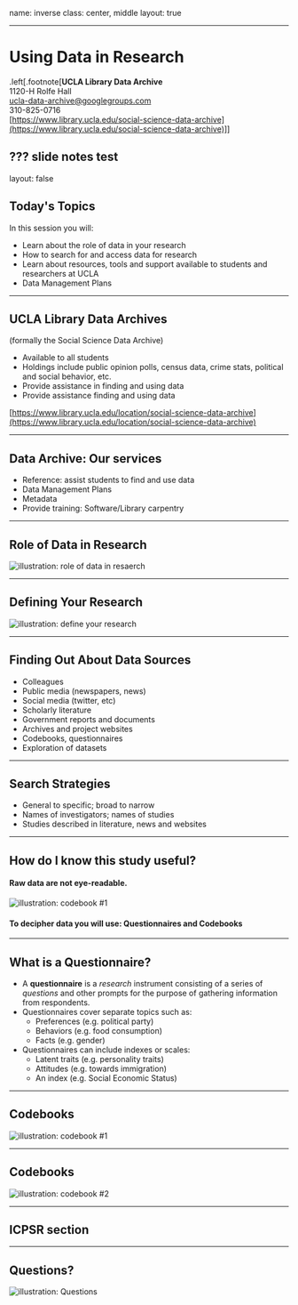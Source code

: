 name: inverse
class: center, middle
layout: true

---

# Using Data in Research

.left[.footnote[__UCLA Library Data Archive__<br/>
1120-H Rolfe Hall<br/>
ucla-data-archive@googlegroups.com<br/>
310-825-0716<br/>
[https://www.library.ucla.edu/social-science-data-archive](https://www.library.ucla.edu/social-science-data-archive)]]

???
slide notes  test
---
layout: false

## Today's Topics  

In this session you will:
* Learn about the role of data in your research
* How to search for and access data for research
* Learn about resources, tools and support available to students and researchers at UCLA
* Data Management Plans

---

## UCLA Library Data Archives
(formally the Social Science Data Archive)

* Available to all students
* Holdings include public opinion polls, census data, crime stats, political and social behavior, etc.
* Provide assistance in finding and using data
* Provide assistance finding and using data

[https://www.library.ucla.edu/location/social-science-data-archive](https://www.library.ucla.edu/location/social-science-data-archive)

---
## Data Archive: Our services
* Reference: assist students to find and use data
* Data Management Plans
* Metadata
* Provide training: Software/Library carpentry

---

## Role of Data in Research

![illustration: role of data in resaerch](./images/roleOfData.jpg "role of data in research")


---
## Defining Your Research
![illustration: define your research](./images/DefineResearch.jpg "defining your research")

---


## Finding Out About Data Sources

* Colleagues
* Public media (newspapers, news)
* Social media (twitter, etc)
* Scholarly literature
* Government reports and documents
* Archives and project websites
* Codebooks, questionnaires
* Exploration of datasets

---
## Search Strategies
* General to specific; broad to narrow
* Names of investigators; names of studies
* Studies described in literature, news and websites

---


## How do I know this study useful?

#### Raw data are not eye-readable.  

![illustration: codebook #1](./images/rawData.jpg "Raw Data sample")  

#### To decipher data you will use:  Questionnaires and Codebooks

---

## What is a Questionnaire?

* A __questionnaire__ is a _research_ instrument consisting of a series of _questions_ and other prompts for the purpose of gathering information from respondents.  
* Questionnaires cover separate topics such as:
	* Preferences (e.g. political party)
    * Behaviors (e.g. food consumption)
    * Facts (e.g. gender)
* Questionnaires can include indexes or scales:
	* Latent traits (e.g. personality traits)
    * Attitudes (e.g. towards immigration)
    * An index (e.g. Social Economic Status)

---

## Codebooks
![illustration: codebook #1](./images/codebook01.jpg "Codebooks #1")

---

## Codebooks

![illustration: codebook #2](./images/codebookExample.jpg "CodebookExample")

---

## ICPSR section

---



## Questions?  

![illustration: Questions](./images/questions.jpg "Questions?")
